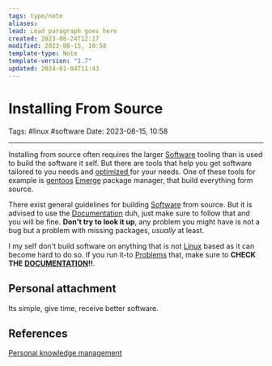 ```yaml
---
tags: type/note
aliases: 
lead: Lead paragraph goes here
created: 2023-08-24T12:17
modified: 2023-08-15, 10:58
template-type: Note
template-version: "1.7"
updated: 2024-01-04T11:43
---
```


# Installing From Source

Tags: #linux #software
Date: 2023-08-15, 10:58

---

Installing from source often requires the larger [Software](Software.md) tooling than is used to build the software it self. But there are tools that help you get software tailored to you needs and [ optimized ](Optimalizition%20) for your needs. One of these tools for example is [ gentoos](Getoos%20) [Emerge](Emerge) package manager, that build everything form source. 

There exist general guidelines for building [Software](Software.md) from source. But it is advised to use the [Documentation](Documentation) duh, just make sure to follow that and you will be fine. **Don't try to look it up**, any problem you might have is not a bug but a problem with missing packages, _usually_ at least. 

I my self don't build software on anything that is not [Linux](Linux.md) based as it can become hard to do so. If you run it-to [ Problems](Problem%20Solving%20) that, make sure to **CHECK THE [ DOCUMENTATION](Documentation%20)!!**.

## Personal attachment 

Its simple, give time, receive better software. 

## References

[Personal knowledge management](Personal%20knowledge%20management.md)
